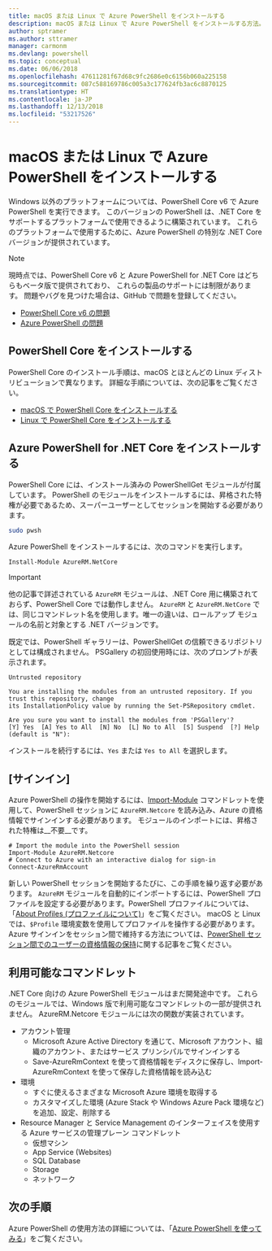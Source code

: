 ```yaml
---
title: macOS または Linux で Azure PowerShell をインストールする
description: macOS または Linux で Azure PowerShell をインストールする方法。
author: sptramer
ms.author: sttramer
manager: carmonm
ms.devlang: powershell
ms.topic: conceptual
ms.date: 06/06/2018
ms.openlocfilehash: 47611281f67d68c9fc2686e0c6156b060a225158
ms.sourcegitcommit: 087c588169786c005a3c177624fb3ac6c8870125
ms.translationtype: HT
ms.contentlocale: ja-JP
ms.lasthandoff: 12/13/2018
ms.locfileid: "53217526"
---
```

# <a name="install-azure-powershell-on-macos-or-linux"></a>macOS または Linux で Azure PowerShell をインストールする

Windows 以外のプラットフォームについては、PowerShell Core v6 で Azure PowerShell を実行できます。 このバージョンの PowerShell は、.NET Core をサポートするプラットフォームで使用できるように構築されています。 これらのプラットフォームで使用するために、Azure PowerShell の特別な .NET Core バージョンが提供されています。

> [!NOTE]
> 現時点では、PowerShell Core v6 と Azure PowerShell for .NET Core はどちらもベータ版で提供されており、
> これらの製品のサポートには制限があります。 問題やバグを見つけた場合は、GitHub で問題を登録してください。
>
> * [PowerShell Core v6 の問題](https://github.com/PowerShell/PowerShell/issues)
> * [Azure PowerShell の問題](https://github.com/azure/azure-docs-powershell/issues)

## <a name="install-powershell-core"></a>PowerShell Core をインストールする

PowerShell Core のインストール手順は、macOS とほとんどの Linux ディストリビューションで異なります。
詳細な手順については、次の記事をご覧ください。

* [macOS で PowerShell Core をインストールする](/powershell/scripting/setup/installing-powershell-core-on-macos)
* [Linux で PowerShell Core をインストールする](/powershell/scripting/setup/installing-powershell-core-on-linux)

## <a name="install-azure-powershell-for-net-core"></a>Azure PowerShell for .NET Core をインストールする

PowerShell Core には、インストール済みの PowerShellGet モジュールが付属しています。 PowerShell のモジュールをインストールするには、昇格された特権が必要であるため、スーパーユーザーとしてセッションを開始する必要があります。

```bash
sudo pwsh
```

Azure PowerShell をインストールするには、次のコマンドを実行します。

```powershell-interactive
Install-Module AzureRM.NetCore
```

> [!IMPORTANT]
> 他の記事で詳述されている `AzureRM` モジュールは、.NET Core 用に構築されておらず、PowerShell Core では動作しません。 `AzureRM` と `AzureRM.NetCore` では、同じコマンドレット名を使用します。唯一の違いは、ロールアップ モジュールの名前と対象とする .NET バージョンです。

既定では、PowerShell ギャラリーは、PowerShellGet の信頼できるリポジトリとしては構成されません。 PSGallery の初回使用時には、次のプロンプトが表示されます。

```output
Untrusted repository

You are installing the modules from an untrusted repository. If you trust this repository, change
its InstallationPolicy value by running the Set-PSRepository cmdlet.

Are you sure you want to install the modules from 'PSGallery'?
[Y] Yes  [A] Yes to All  [N] No  [L] No to All  [S] Suspend  [?] Help (default is "N"):
```

インストールを続行するには、`Yes` または `Yes to All` を選択します。

## <a name="sign-in"></a>[サインイン]

Azure PowerShell の操作を開始するには、[Import-Module](/powershell/module/Microsoft.PowerShell.Core/Import-Module) コマンドレットを使用して、PowerShell セッションに `AzureRM.Netcore` を読み込み、Azure の資格情報でサインインする必要があります。 モジュールのインポートには、昇格された特権は__不要__です。

```powershell-interactive
# Import the module into the PowerShell session
Import-Module AzureRM.Netcore
# Connect to Azure with an interactive dialog for sign-in
Connect-AzureRmAccount
```

新しい PowerShell セッションを開始するたびに、この手順を繰り返す必要があります。 `AzureRM` モジュールを自動的にインポートするには、PowerShell プロファイルを設定する必要があります。PowerShell プロファイルについては、「[About Profiles (プロファイルについて)](/powershell/module/microsoft.powershell.core/about/about_profiles)」をご覧ください。
macOS と Linux では、`$Profile` 環境変数を使用してプロファイルを操作する必要があります。 Azure サインインをセッション間で維持する方法については、[PowerShell セッション間でのユーザーの資格情報の保持](context-persistence.md)に関する記事をご覧ください。

## <a name="available-cmdlets"></a>利用可能なコマンドレット

.NET Core 向けの Azure PowerShell モジュールはまだ開発途中です。 これらのモジュールでは、Windows 版で利用可能なコマンドレットの一部が提供されません。 AzureRM.Netcore モジュールには次の関数が実装されています。

* アカウント管理
  * Microsoft Azure Active Directory を通じて、Microsoft アカウント、組織のアカウント、またはサービス プリンシパルでサインインする
  * Save-AzureRmContext を使って資格情報をディスクに保存し、Import-AzureRmContext を使って保存した資格情報を読み込む
* 環境
  * すぐに使えるさまざまな Microsoft Azure 環境を取得する
  * カスタマイズした環境 (Azure Stack や Windows Azure Pack 環境など) を追加、設定、削除する
* Resource Manager と Service Management のインターフェイスを使用する Azure サービスの管理プレーン コマンドレット
  * 仮想マシン
  * App Service (Websites)
  * SQL Database
  * Storage
  * ネットワーク

## <a name="next-steps"></a>次の手順

Azure PowerShell の使用方法の詳細については、「[Azure PowerShell を使ってみる](get-started-azureps.md)」をご覧ください。
